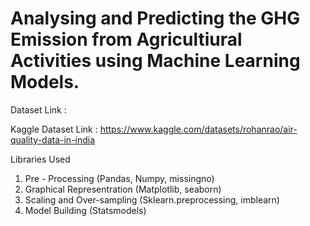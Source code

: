 # Analysing and Predicting the GHG Emission from Agricultiural Activities using Machine Learning Models.

Dataset Link : 

Kaggle Dataset Link : https://www.kaggle.com/datasets/rohanrao/air-quality-data-in-india

Libraries Used

1. Pre - Processing (Pandas, Numpy, missingno)
2. Graphical Representration (Matplotlib, seaborn)
3. Scaling and Over-sampling (Sklearn.preprocessing, imblearn)
4. Model Building (Statsmodels)


